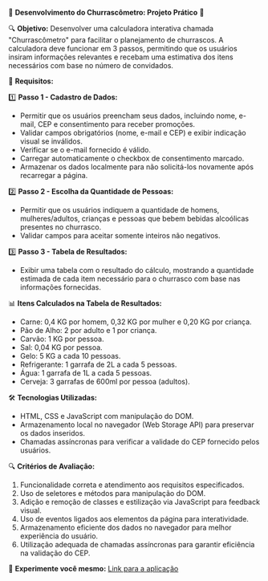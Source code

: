 🚀 **Desenvolvimento do Churrascômetro: Projeto Prático** 🚀

🔍 **Objetivo:**
Desenvolver uma calculadora interativa chamada "Churrascômetro" para facilitar o planejamento de churrascos. A calculadora deve funcionar em 3 passos, permitindo que os usuários insiram informações relevantes e recebam uma estimativa dos itens necessários com base no número de convidados.

📝 **Requisitos:**

1️⃣ **Passo 1 - Cadastro de Dados:**
- Permitir que os usuários preencham seus dados, incluindo nome, e-mail, CEP e consentimento para receber promoções.
- Validar campos obrigatórios (nome, e-mail e CEP) e exibir indicação visual se inválidos.
- Verificar se o e-mail fornecido é válido.
- Carregar automaticamente o checkbox de consentimento marcado.
- Armazenar os dados localmente para não solicitá-los novamente após recarregar a página.

2️⃣ **Passo 2 - Escolha da Quantidade de Pessoas:**
- Permitir que os usuários indiquem a quantidade de homens, mulheres/adultos, crianças e pessoas que bebem bebidas alcoólicas presentes no churrasco.
- Validar campos para aceitar somente inteiros não negativos.

3️⃣ **Passo 3 - Tabela de Resultados:**
- Exibir uma tabela com o resultado do cálculo, mostrando a quantidade estimada de cada item necessário para o churrasco com base nas informações fornecidas.

📊 **Itens Calculados na Tabela de Resultados:**
- Carne: 0,4 KG por homem, 0,32 KG por mulher e 0,20 KG por criança.
- Pão de Alho: 2 por adulto e 1 por criança.
- Carvão: 1 KG por pessoa.
- Sal: 0,04 KG por pessoa.
- Gelo: 5 KG a cada 10 pessoas.
- Refrigerante: 1 garrafa de 2L a cada 5 pessoas.
- Água: 1 garrafa de 1L a cada 5 pessoas.
- Cerveja: 3 garrafas de 600ml por pessoa (adultos).

🛠️ **Tecnologias Utilizadas:**
- HTML, CSS e JavaScript com manipulação do DOM.
- Armazenamento local no navegador (Web Storage API) para preservar os dados inseridos.
- Chamadas assíncronas para verificar a validade do CEP fornecido pelos usuários.

🔍 **Critérios de Avaliação:**
1. Funcionalidade correta e atendimento aos requisitos especificados.
2. Uso de seletores e métodos para manipulação do DOM.
3. Adição e remoção de classes e estilização via JavaScript para feedback visual.
4. Uso de eventos ligados aos elementos da página para interatividade.
5. Armazenamento eficiente dos dados no navegador para melhor experiência do usuário.
6. Utilização adequada de chamadas assíncronas para garantir eficiência na validação do CEP.

🌟 **Experimente você mesmo:** [Link para a aplicação](https://brunoaneves.github.io/Ada-Churrascometro/)

